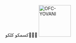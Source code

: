 كسمكو كلكو🐼🖕✨ 
<a href="https://github.com/OFC-YOVANI"><img src="https://encrypted-tbn0.gstatic.com/images?q=tbn:ANd9GcT5rAVUVQ0TwkV-oUUsYP4uxogYFBk8RTHPtg&usqp=CAU" width="100" height="100" alt="OFC-YOVANI"/></a>
